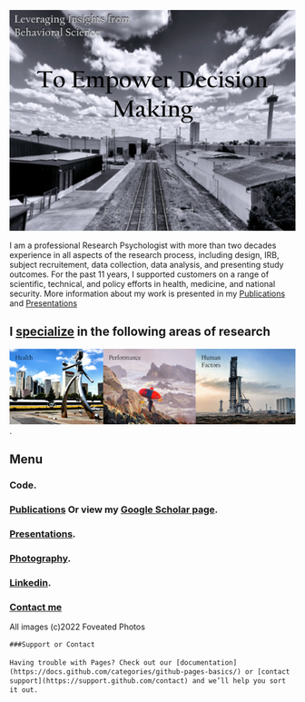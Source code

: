 ![Image](/assets/images/Rails4.png)

I am a professional Research Psychologist with more than two decades experience in all aspects of the research process, including design, IRB, subject recruitement, data collection, data analysis, and presenting study outcomes. For the past 11 years, I supported customers on a range of scientific, technical, and policy efforts in health, medicine, and national security. More information about my work is presented in my [Publications](https://pjschroeder.github.io/Publications/) and [Presentations](https://pjschroeder.github.io/Presentations/)

## I [specialize](Specializations.md) in the following areas of research

![Image](/assets/images/Specialization2RE.png).

## Menu
### Code. 
### [Publications](https://pjschroeder.github.io/Publications/) Or view my [Google Scholar page](https://scholar.google.com/citations?user=L9_aYfQAAAAJ&hl=en).
### [Presentations](https://pjschroeder.github.io/Presentations/).
### [Photography](https://photos.google.com/share/AF1QipMlbI0EBOjB_aAF47elFRw6auyFfGQED7eiJW50X7RrzaCXsA_0qe4GkIQfop1mFg?key=eVNndHNfLWRMT3VRamx6YjRPRWxWZTNjRGtXWWRn).
### [Linkedin](https://www.linkedin.com/in/paul-j-schroeder-020b1316/).
### [Contact me](mailto:schroed9@gmail.com)

All images (c)2022 Foveated Photos 

```
###Support or Contact

Having trouble with Pages? Check out our [documentation](https://docs.github.com/categories/github-pages-basics/) or [contact support](https://support.github.com/contact) and we’ll help you sort it out.
